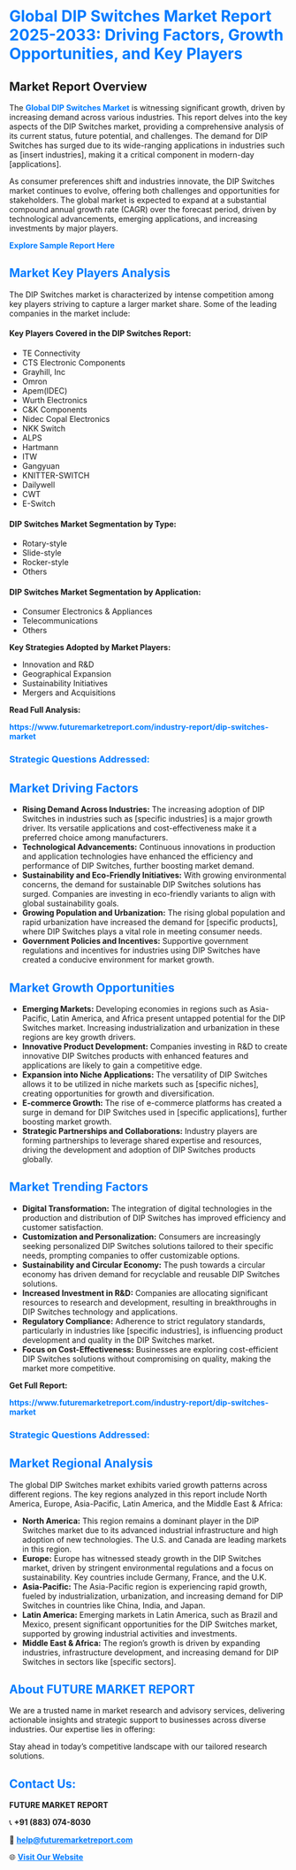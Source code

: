 <h1 style="color: #007BFF;">Global DIP Switches Market Report 2025-2033: Driving Factors, Growth Opportunities, and Key Players</h1>

<section id="overview">
<h2>Market Report Overview</h2>
<p>The <a href="https://www.futuremarketreport.com/industry-report/dip-switches-market" style="color: #007BFF; text-decoration: none;"><strong>Global DIP Switches Market</strong></a> is witnessing significant growth, driven by increasing demand across various industries. This report delves into the key aspects of the DIP Switches market, providing a comprehensive analysis of its current status, future potential, and challenges. The demand for DIP Switches has surged due to its wide-ranging applications in industries such as [insert industries], making it a critical component in modern-day [applications].</p>
<p>As consumer preferences shift and industries innovate, the DIP Switches market continues to evolve, offering both challenges and opportunities for stakeholders. The global market is expected to expand at a substantial compound annual growth rate (CAGR) over the forecast period, driven by technological advancements, emerging applications, and increasing investments by major players.</p>
</section>

<section id="overview">
<p><a href="https://www.futuremarketreport.com/request-sample/reportId=26332" style="color: #007BFF; text-decoration: none;"><strong>Explore Sample Report Here</strong></a></p>
</section>

<section id="key-players">
<h2 style="color: #007BFF;">Market Key Players Analysis</h2>
<p>The DIP Switches market is characterized by intense competition among key players striving to capture a larger market share. Some of the leading companies in the market include:</p>
<h4>Key Players Covered in the DIP Switches Report:</h4>
<ul><li>TE Connectivity</li><li>CTS Electronic Components</li><li>Grayhill, Inc</li><li>Omron</li><li>Apem(IDEC)</li><li>Wurth Electronics</li><li>C&amp;K Components</li><li>Nidec Copal Electronics</li><li>NKK Switch</li><li>ALPS</li><li>Hartmann</li><li>ITW</li><li>Gangyuan</li><li>KNITTER-SWITCH</li><li>Dailywell</li><li>CWT</li><li>E-Switch</li></ul>
<h4>DIP Switches Market Segmentation by Type:</h4>
<ul><li>Rotary-style</li><li>Slide-style</li><li>Rocker-style</li><li>Others</li></ul>

<h4>DIP Switches Market Segmentation by Application:</h4>
<ul><li>Consumer Electronics &amp; Appliances</li><li>Telecommunications</li><li>Others</li></ul>
<p><strong>Key Strategies Adopted by Market Players:</strong></p>
<ul>
<li>Innovation and R&D</li>
<li>Geographical Expansion</li>
<li>Sustainability Initiatives</li>
<li>Mergers and Acquisitions</li>
</ul>
</section>

<section>
<p><strong>Read Full Analysis: </strong></p><a href="https://www.futuremarketreport.com/industry-report/dip-switches-market" style="color: #007BFF; text-decoration: none;"><strong>https://www.futuremarketreport.com/industry-report/dip-switches-market</strong></a>
<h3 style="color: #007BFF;">Strategic Questions Addressed:</h3>
</section>

<section id="driving-factors">
<h2 style="color: #007BFF;">Market Driving Factors</h2>
<ul>
<li><strong>Rising Demand Across Industries:</strong> The increasing adoption of DIP Switches in industries such as [specific industries] is a major growth driver. Its versatile applications and cost-effectiveness make it a preferred choice among manufacturers.</li>
<li><strong>Technological Advancements:</strong> Continuous innovations in production and application technologies have enhanced the efficiency and performance of DIP Switches, further boosting market demand.</li>
<li><strong>Sustainability and Eco-Friendly Initiatives:</strong> With growing environmental concerns, the demand for sustainable DIP Switches solutions has surged. Companies are investing in eco-friendly variants to align with global sustainability goals.</li>
<li><strong>Growing Population and Urbanization:</strong> The rising global population and rapid urbanization have increased the demand for [specific products], where DIP Switches plays a vital role in meeting consumer needs.</li>
<li><strong>Government Policies and Incentives:</strong> Supportive government regulations and incentives for industries using DIP Switches have created a conducive environment for market growth.</li>
</ul>
</section>

<section id="growth-opportunities">
<h2 style="color: #007BFF;">Market Growth Opportunities</h2>
<ul>
<li><strong>Emerging Markets:</strong> Developing economies in regions such as Asia-Pacific, Latin America, and Africa present untapped potential for the DIP Switches market. Increasing industrialization and urbanization in these regions are key growth drivers.</li>
<li><strong>Innovative Product Development:</strong> Companies investing in R&D to create innovative DIP Switches products with enhanced features and applications are likely to gain a competitive edge.</li>
<li><strong>Expansion into Niche Applications:</strong> The versatility of DIP Switches allows it to be utilized in niche markets such as [specific niches], creating opportunities for growth and diversification.</li>
<li><strong>E-commerce Growth:</strong> The rise of e-commerce platforms has created a surge in demand for DIP Switches used in [specific applications], further boosting market growth.</li>
<li><strong>Strategic Partnerships and Collaborations:</strong> Industry players are forming partnerships to leverage shared expertise and resources, driving the development and adoption of DIP Switches products globally.</li>
</ul>
</section>

<section id="trending-factors">
<h2 style="color: #007BFF;">Market Trending Factors</h2>
<ul>
<li><strong>Digital Transformation:</strong> The integration of digital technologies in the production and distribution of DIP Switches has improved efficiency and customer satisfaction.</li>
<li><strong>Customization and Personalization:</strong> Consumers are increasingly seeking personalized DIP Switches solutions tailored to their specific needs, prompting companies to offer customizable options.</li>
<li><strong>Sustainability and Circular Economy:</strong> The push towards a circular economy has driven demand for recyclable and reusable DIP Switches solutions.</li>
<li><strong>Increased Investment in R&D:</strong> Companies are allocating significant resources to research and development, resulting in breakthroughs in DIP Switches technology and applications.</li>
<li><strong>Regulatory Compliance:</strong> Adherence to strict regulatory standards, particularly in industries like [specific industries], is influencing product development and quality in the DIP Switches market.</li>
<li><strong>Focus on Cost-Effectiveness:</strong> Businesses are exploring cost-efficient DIP Switches solutions without compromising on quality, making the market more competitive.</li>
</ul>
</section>

<section>
<p><strong>Get Full Report: </strong></p><a href="https://www.futuremarketreport.com/industry-report/dip-switches-market" style="color: #007BFF; text-decoration: none;"><strong>https://www.futuremarketreport.com/industry-report/dip-switches-market</strong></a>
<h3 style="color: #007BFF;">Strategic Questions Addressed:</h3>
</section>


<section id="regional-analysis">
<h2 style="color: #007BFF;">Market Regional Analysis</h2>
<p>The global DIP Switches market exhibits varied growth patterns across different regions. The key regions analyzed in this report include North America, Europe, Asia-Pacific, Latin America, and the Middle East & Africa:</p>
<ul>
<li><strong>North America:</strong> This region remains a dominant player in the DIP Switches market due to its advanced industrial infrastructure and high adoption of new technologies. The U.S. and Canada are leading markets in this region.</li>
<li><strong>Europe:</strong> Europe has witnessed steady growth in the DIP Switches market, driven by stringent environmental regulations and a focus on sustainability. Key countries include Germany, France, and the U.K.</li>
<li><strong>Asia-Pacific:</strong> The Asia-Pacific region is experiencing rapid growth, fueled by industrialization, urbanization, and increasing demand for DIP Switches in countries like China, India, and Japan.</li>
<li><strong>Latin America:</strong> Emerging markets in Latin America, such as Brazil and Mexico, present significant opportunities for the DIP Switches market, supported by growing industrial activities and investments.</li>
<li><strong>Middle East & Africa:</strong> The region’s growth is driven by expanding industries, infrastructure development, and increasing demand for DIP Switches in sectors like [specific sectors].</li>
</ul>
</section>

<footer>
<h2 style="color: #007BFF;">About FUTURE MARKET REPORT</h2>
<p>We are a trusted name in market research and advisory services, delivering actionable insights and strategic support to businesses across diverse industries. Our expertise lies in offering:</p>

<p>Stay ahead in today’s competitive landscape with our tailored research solutions.</p>

<h2 style="color: #007BFF;">Contact Us:</h2>
<p><strong>FUTURE MARKET REPORT</strong></p>
<p>📞 <strong>+91 (883) 074-8030</strong></p>
<p>📧 <strong><a href="mailto:help@futuremarketreport.com" style="color: #007BFF;">help@futuremarketreport.com</a></strong></p>
<p>🌐 <strong><a href="https://www.futuremarketreport.com/" style="color: #007BFF;">Visit Our Website</a></strong></p>
</footer>